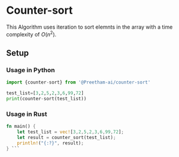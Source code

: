 # Counter-sort
This Algorithm uses iteration to sort elemnts in the array with a time complexity of $`O(n^2)`$.

## Setup
### Usage in Python

```python
import {counter-sort} from '@Preetham-ai/counter-sort'

test_list=[3,2,5,2,3,6,99,72]
print(counter-sort(test_list))
```

### Usage in Rust
```rust
fn main() {
    let test_list = vec![3,2,5,2,3,6,99,72];
    let result = counter_sort(test_list);
    println!("{:?}", result);
} ```
